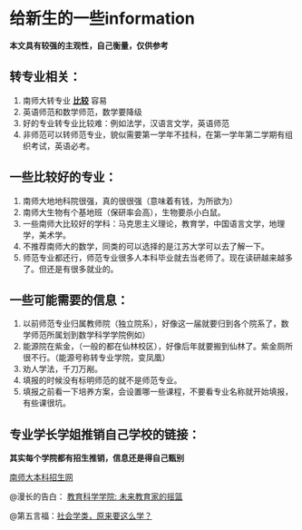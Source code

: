 # 给新生的一些information

**本文具有较强的主观性，自己衡量，仅供参考**

## 转专业相关：

1. 南师大转专业 **<u>比较</u>** 容易
2. 英语师范和数学师范，数学要降级
3. 好的专业转专业比较难：例如法学，汉语言文学，英语师范
4. 非师范可以转师范专业，貌似需要第一学年不挂科，在第一学年第二学期有组织考试，英语必考。

## 一些比较好的专业：

1. 南师大地地科院很强，真的很很强（意味着有钱，为所欲为）
2. 南师大生物有个基地班（保研率会高），生物要杀小白鼠。
3. 一些南师大比较好的学科：马克思主义理论，教育学，中国语言文学，地理学，美术学。
4. 不推荐南师大的数学，同类的可以选择的是江苏大学可以去了解一下。
5. 师范专业都还行，师范专业很多人本科毕业就去当老师了。现在读研越来越多了。但还是有很多就业的。

## 一些可能需要的信息：

1. 以前师范专业归属教师院（独立院系），好像这一届就要归到各个院系了，数学师范所属划到数学科学学院例如）
2. 能源院在紫金，（一般的都在仙林校区），好像后年就要搬到仙林了。紫金厕所很不行。（能源号称转专业学院，变凤凰）
3. 劝人学法，千刀万剐。
4. 填报的时候没有标明师范的就不是师范专业。
5. 填报之前看一下培养方案，会设置哪一些课程，不要看专业名称就开始填报，有些课很坑。

## 专业学长学姐推销自己学校的链接：

**其实每个学院都有招生推销，信息还是得自己甄别**

[南师大本科招生网](http://bkzs.njnu.edu.cn/)

@漫长的告白：  [教育科学学院: 未来教育家的摇篮](https://mp.weixin.qq.com/s?__biz=MzA5NzAyNzQ4NA==&mid=2650693765&idx=1&sn=c894c3bb03f49968e2a0480e32e56ffa&chksm=88add476bfda5d60ad8328f55df250204b5d7c5f83fe504eac985377a9f06c94fe4c2e9b5ec3&mpshare=1&scene=23&srcid=0626CbUZGeqDJIDvAN2Wdur7#rd)

@第五言福：[社会学类，原来要这么学？](https://mp.weixin.qq.com/s?__biz=MzIzMjQxNjM1OA==&mid=100001726&idx=4&sn=8f5ac7dd4896cadb29f7b590e73fb13b&chksm=689472b75fe3fba1e9152ed996c073eb34d3db623589df71986240980dd40042680d84007774&mpshare=1&scene=23&srcid=0626JEgoLagdHGHuFGZgCgpH#rd)

